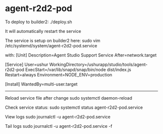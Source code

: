 # agent-r2d2-pod

To deploy to builder2:
./deploy.sh

It will automatically restart the service

The service is setup on builder2 here:
sudo vim /etc/systemd/system/agent-r2d2-pod.service

with:
[Unit]
Description=Agent Studio Support Service
After=network.target

[Service]
User=ushur
WorkingDirectory=/ushurapp/studio/tools/agent-r2d2-pod
ExecStart=/var/lib/snapd/snap/bin/node dist/index.js
Restart=always
Environment=NODE_ENV=production

[Install]
WantedBy=multi-user.target

----

Reload service file after change
sudo systemctl daemon-reload

Check service status:
sudo systemctl status agent-r2d2-pod.service

View logs
sudo journalctl -u agent-r2d2-pod.service

Tail logs
sudo journalctl -u agent-r2d2-pod.service -f


